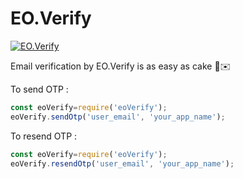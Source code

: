 # EO.Verify

[![EO.Verify](https://i.ibb.co/jgbzJT8/eoverify.png)](https://eoverify.herokuapp.com)

Email verification by EO.Verify is as easy as cake 🍰✉️

To send OTP : 
```js
const eoVerify=require('eoVerify');
eoVerify.sendOtp('user_email', 'your_app_name');
```

To resend OTP : 
```js
const eoVerify=require('eoVerify');
eoVerify.resendOtp('user_email', 'your_app_name');
```
